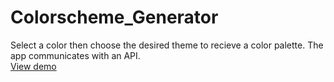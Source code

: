 # Colorscheme_Generator

Select a color then choose the desired theme to recieve a color palette. The app communicates with an API.<br>
<a href="https://sindre2.github.io/Colorscheme_Generator/">View demo</a>
